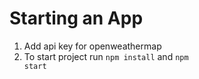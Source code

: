 # Starting an App
1. Add api key for openweathermap 
2. To start project run  <code>npm install</code> and <code>npm start</code>

